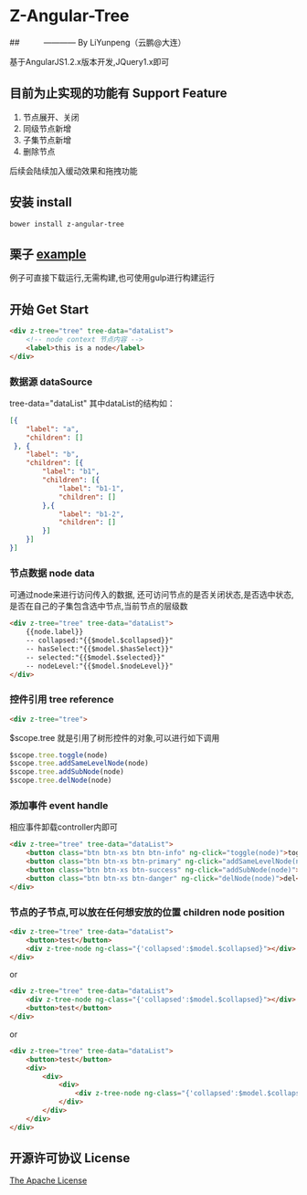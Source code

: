 # Z-Angular-Tree
##　　　———— By LiYunpeng（云鹏@大连）

基于AngularJS1.2.x版本开发,JQuery1.x即可


## 目前为止实现的功能有 Support Feature
1. 节点展开、关闭
2. 同级节点新增
3. 子集节点新增
4. 删除节点

后续会陆续加入缓动效果和拖拽功能

## 安装 install
```
bower install z-angular-tree
```

## 栗子 [example](http://pop-lee.github.io/z-angular-tree/example/index.html)
例子可直接下载运行,无需构建,也可使用gulp进行构建运行


## 开始 Get Start

```html
<div z-tree="tree" tree-data="dataList">
    <!-- node context 节点内容 -->
    <label>this is a node</label>
</div>
```


### 数据源 dataSource
tree-data="dataList"
其中dataList的结构如：
```json
[{
    "label": "a",
    "children": []
 }, {
    "label": "b",
    "children": [{
        "label": "b1",
        "children": [{
            "label": "b1-1",
            "children": []
        },{
            "label": "b1-2",
            "children": []
        }]
    }]
}]
```

### 节点数据 node data
可通过node来进行访问传入的数据,
还可访问节点的是否关闭状态,是否选中状态,是否在自己的子集包含选中节点,当前节点的层级数
```html
<div z-tree="tree" tree-data="dataList">
    {{node.label}}
    -- collapsed:"{{$model.$collapsed}}"
    -- hasSelect:"{{$model.$hasSelect}}"
    -- selected:"{{$model.$selected}}"
    -- nodeLevel:"{{$model.$nodeLevel}}"
</div>
```

### 控件引用 tree reference
```html
<div z-tree="tree">
```
$scope.tree 就是引用了树形控件的对象,可以进行如下调用
```javascript
$scope.tree.toggle(node)
$scope.tree.addSameLevelNode(node)
$scope.tree.addSubNode(node)
$scope.tree.delNode(node)
```


### 添加事件 event handle
相应事件卸载controller内即可
```html
<div z-tree="tree" tree-data="dataList">
    <button class="btn btn-xs btn btn-info" ng-click="toggle(node)">toggle</button>
    <button class="btn btn-xs btn-primary" ng-click="addSameLevelNode(node)">add</button>
    <button class="btn btn-xs btn-success" ng-click="addSubNode(node)">add sub</button>
    <button class="btn btn-xs btn-danger" ng-click="delNode(node)">del</button>
</div>
```

### 节点的子节点,可以放在任何想安放的位置 children node position
```html
<div z-tree="tree" tree-data="dataList">
    <button>test</button>
    <div z-tree-node ng-class="{'collapsed':$model.$collapsed}"></div>
</div>
```
or
```html
<div z-tree="tree" tree-data="dataList">
    <div z-tree-node ng-class="{'collapsed':$model.$collapsed}"></div>
    <button>test</button>
</div>
```
or
```html
<div z-tree="tree" tree-data="dataList">
    <button>test</button>
    <div>
        <div>
            <div>
                <div z-tree-node ng-class="{'collapsed':$model.$collapsed}"></div>
            </div>
        </div>
    </div>
</div>
```

## 开源许可协议 License
[The Apache License](https://github.com/pop-lee/z-angular-tree/blob/master/LICENSE)